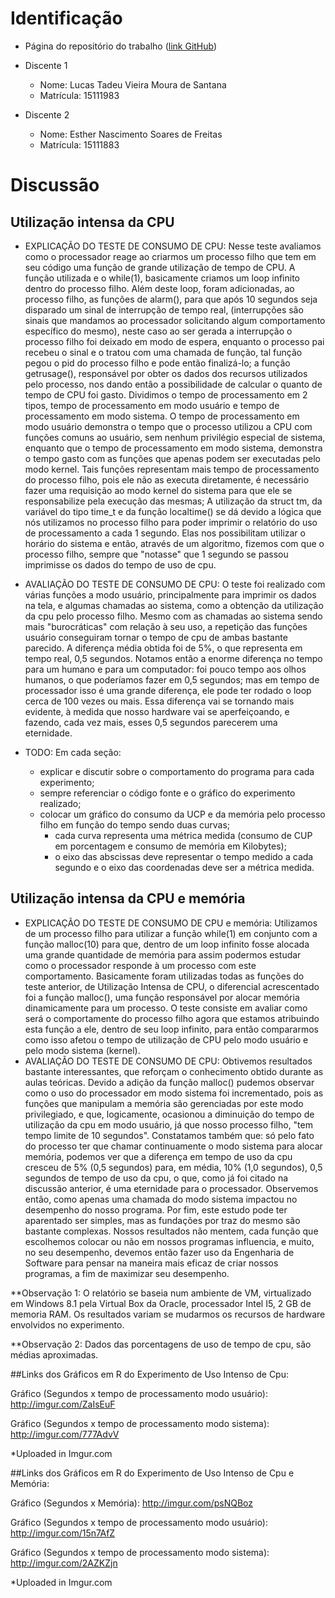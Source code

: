 # Identificação

* Página do repositório do trabalho ([link GitHub](https://github.com/lucastvms/teaching/tree/master/2015.1-IAC-trabalho-pratico)) 

* Discente 1
	* Nome: Lucas Tadeu Vieira Moura de Santana
	* Matrícula: 15111983 
* Discente 2
	* Nome: Esther Nascimento Soares de Freitas
	* Matrícula: 15111883

# Discussão 

## Utilização intensa da CPU
* EXPLICAÇÃO DO TESTE DE CONSUMO DE CPU: Nesse teste avaliamos como o processador reage ao criarmos um processo filho que tem em seu código uma função de grande utilização de tempo de CPU. A função utilizada e o while(1), basicamente criamos um loop infinito dentro do processo filho. Além deste loop, foram adicionadas, ao processo filho, as funções de  alarm(), para que após 10 segundos seja disparado um sinal de interrupção de tempo real, (interrupções são sinais que mandamos ao processador solicitando algum comportamento específico do mesmo), neste caso ao ser gerada a interrupção o processo filho foi deixado em modo de espera, enquanto o processo pai recebeu o sinal e o tratou com uma chamada de função, tal função pegou o pid do processo filho e pode então finalizá-lo; a função getrusage(), responsável por obter os dados dos recursos utilizados pelo processo, nos dando então a possibilidade de calcular o quanto de tempo de CPU foi gasto. Dividimos o tempo de processamento em 2 tipos, tempo de processamento em modo usuário e tempo de processamento em modo sistema. O tempo de processamento em modo usuário demonstra o tempo que o processo utilizou a CPU com funções comuns ao usuário, sem nenhum privilégio especial de sistema, enquanto que o tempo de processamento em modo sistema, demonstra o tempo gasto com as funções que apenas podem ser executadas pelo modo kernel. Tais funções representam mais tempo de processamento do processo filho, pois ele não as executa diretamente, é necessário fazer uma requisição ao modo kernel do sistema para que ele se responsabilize pela execução das mesmas; A utilização da struct tm, da variável do tipo time_t e da função localtime() se dá devido a lógica que nós utilizamos no processo filho para poder imprimir o relatório do uso de processamento a cada 1 segundo. Elas nos possibilitam utilizar o horário do sistema e então, através de um algoritmo, fizemos com que o processo filho, sempre que "notasse" que 1 segundo se passou imprimisse os dados do tempo de uso de cpu.
* AVALIAÇÃO DO TESTE DE CONSUMO DE CPU: O teste foi realizado com várias funções a modo usuário, principalmente para imprimir os dados na tela, e algumas chamadas ao sistema, como a obtenção da utilização da cpu pelo processo filho. Mesmo com as chamadas ao sistema sendo mais "burocráticas" com relação à seu uso, a repetição das funções usuário conseguiram tornar o tempo de cpu de ambas bastante parecido. A diferença média obtida foi de 5%, o que representa em tempo real, 0,5 segundos. Notamos então a enorme diferença no tempo para um humano e para um computador: foi pouco tempo aos olhos humanos, o que poderíamos fazer em 0,5 segundos; mas em tempo de processador isso é uma grande diferença, ele pode ter rodado o loop cerca de 100 vezes ou mais. Essa diferença vai se tornando mais evidente, à medida que nosso hardware vai se aperfeiçoando, e fazendo, cada vez mais, esses 0,5 segundos parecerem uma eternidade.

* TODO: Em cada seção:
	* explicar e discutir sobre o comportamento do programa para cada experimento;
	* sempre referenciar o código fonte e o gráfico do experimento realizado;
	* colocar um gráfico do consumo da UCP e da memória pelo processo filho em função do tempo sendo duas curvas;
		* cada curva representa uma métrica medida (consumo de CUP em porcentagem e consumo de memória em Kilobytes);
		* o eixo das abscissas deve representar o tempo medido a cada segundo e o eixo das coordenadas deve ser a métrica medida.



## Utilização intensa da CPU e memória
* EXPLICAÇÃO DO TESTE DE CONSUMO DE CPU e memória: Utilizamos de um processo filho para utilizar a função while(1) em conjunto com a função malloc(10) para que, dentro de um loop infinito fosse alocada uma grande quantidade de memória para assim podermos estudar como o processador responde à um processo com este comportamento. Basicamente foram utilizadas todas as funções do teste anterior, de Utilização Intensa de CPU, o diferencial acrescentado foi a função malloc(), uma função responsável por alocar memória dinamicamente para um processo. O teste consiste em avaliar como será o comportamente do processo filho agora que estamos atribuindo esta função a ele, dentro de seu loop infinito, para então compararmos como isso afetou o tempo de utilização de CPU pelo modo usuário e pelo modo sistema (kernel).
* AVALIAÇÃO DO TESTE DE CONSUMO DE CPU: Obtivemos resultados bastante interessantes, que reforçam o conhecimento obtido durante as aulas teóricas. Devido a adição da função malloc() pudemos observar como o uso do processador em modo sistema foi incrementado, pois as funções que manipulam a memória são gerenciadas por este modo privilegiado, e que, logicamente, ocasionou a diminuição do tempo de utilização da cpu em modo usuário, já que nosso processo filho, "tem tempo limite de 10 segundos". Constatamos também que: só pelo fato do processo ter que chamar continuamente o modo sistema para alocar memória, podemos ver que a diferença em tempo de uso da cpu cresceu de 5% (0,5 segundos) para, em média, 10% (1,0 segundos), 0,5 segundos de tempo de uso da cpu, o que, como já foi citado na discussão anterior, é uma eternidade para o processador. Observemos então, como apenas uma chamada do modo sistema impactou no desempenho do nosso programa. Por fim, este estudo pode ter aparentado ser simples, mas as fundações por traz do mesmo são bastante complexas. Nossos resultados não mentem, cada função que escolhemos colocar ou não em nossos programas influencia, e muito, no seu desempenho, devemos então fazer uso da Engenharia de Software para pensar na maneira mais eficaz de criar nossos programas, a fim de maximizar seu desempenho.

**Observação 1: O relatório se baseia num ambiente de VM, virtualizado em Windows 8.1 pela Virtual Box da Oracle, processador Intel I5, 2 GB de memoria RAM. Os resultados variam se mudarmos os recursos de hardware envolvidos no experimento.

**Observação 2: Dados das porcentagens de uso de tempo de cpu, são médias aproximadas.

##Links dos Gráficos em R do Experimento de Uso Intenso de Cpu:

 Gráfico (Segundos x tempo de processamento modo usuário): http://imgur.com/ZaIsEuF
 
 Gráfico (Segundos x tempo de processamento modo sistema): http://imgur.com/777AdvV
 
 *Uploaded in Imgur.com

##Links dos Gráficos em R do Experimento de Uso Intenso de Cpu e Memória:

Gráfico (Segundos x Memória): http://imgur.com/psNQBoz

Gráfico (Segundos x tempo de processamento modo usuário): http://imgur.com/15n7AfZ

Gráfico (Segundos x tempo de processamento modo sistema): http://imgur.com/2AZKZjn

*Uploaded in Imgur.com
